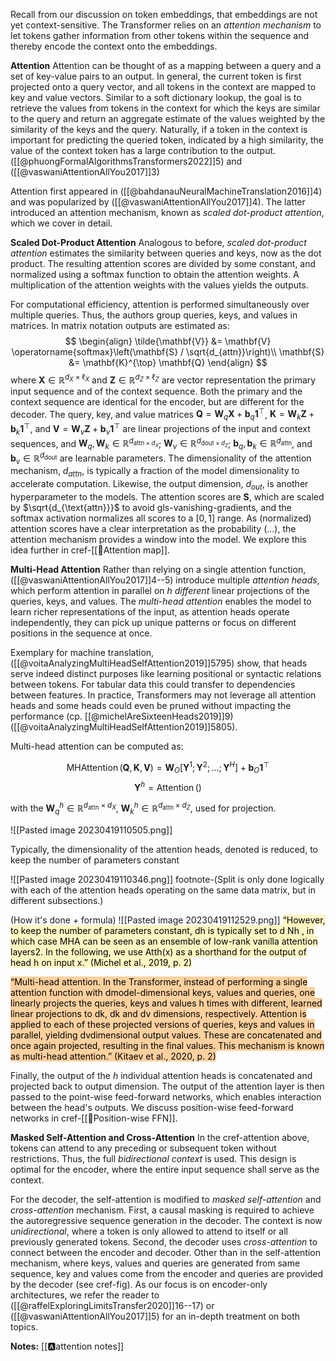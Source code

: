 Recall from our discussion on token embeddings, that embeddings are not yet context-sensitive. The Transformer relies on an *attention mechanism* to let tokens gather information from other tokens within the sequence and thereby encode the context onto the embeddings.

**Attention**
Attention can be thought of as a mapping between a query and a set of key-value pairs to an output. In general, the current token is first projected onto a query vector, and all tokens in the context are mapped to key and value vectors. Similar to a soft dictionary lookup, the goal is to retrieve the values from tokens in the context for which the keys are similar to the query and return an aggregate estimate of the values weighted by the similarity of the keys and the query. Naturally, if a token in the context is important for predicting the queried token, indicated by a high similarity, the value of the context token has a large contribution to the output.  ([[@phuongFormalAlgorithmsTransformers2022]]5) and ([[@vaswaniAttentionAllYou2017]]3)

Attention first appeared in ([[@bahdanauNeuralMachineTranslation2016]]4) and was popularized by ([[@vaswaniAttentionAllYou2017]]4). The latter introduced an attention mechanism, known as *scaled dot-product attention*, which we cover in detail.

**Scaled Dot-Product Attention**
Analogous to before, *scaled dot-product attention* estimates the similarity between queries and keys, now as the dot product. The resulting attention scores are divided by some constant, and normalized using a softmax function to obtain the attention weights. A multiplication of the attention weights with the values yields the outputs. 

For computational efficiency, attention is performed simultaneously over multiple queries. Thus, the authors group queries, keys, and values in matrices. In matrix notation outputs are estimated as:
$$
\begin{align}
\tilde{\mathbf{V}} &= \mathbf{V} \operatorname{softmax}\left(\mathbf{S} / \sqrt{d_{attn}}\right)\\
 \mathbf{S} &= \mathbf{K}^{\top} \mathbf{Q}
\end{align}
$$
where $\mathbf{X} \in \mathbb{R}^{d_X\times \ell_X}$ and $\mathbf{Z} \in \mathbb{R}^{d_Z\times \ell_Z}$  are vector representation the primary input sequence and of the context sequence. Both the primary and the context sequence are identical for the encoder, but are different for the decoder. The query, key, and value matrices $\mathbf{Q}=\mathbf{W}_q \mathbf{X} + \mathbf{b}_q\mathbf{1}^{\top}$, $\mathbf{K}=\mathbf{W}_k \mathbf{Z} + \mathbf{b}_k\mathbf{1}^{\top}$, and $\mathbf{V}=\mathbf{W}_v \mathbf{Z} + \mathbf{b}_v\mathbf{1}^{\top}$ are linear projections of the input and context sequences, and $\mathbf{W}_q, \mathbf{W}_k \in \mathbb{R}^{d_{\mathrm{attn}\times d_{X}}}$; $\mathbf{W}_v \in \mathbb{R}^{d_{\mathrm{dout}\times d_{Z}}}$; $\mathbf{b}_q, \mathbf{b}_k \in \mathbb{R}^{d_{\mathrm{attn}}}$, and $\mathbf{b}_v \in \mathbb{R}^{d_{\mathrm{dout}}}$ are learnable parameters. The dimensionality of the attention mechanism, $d_{attn}$, is typically a fraction of the model dimensionality to accelerate computation. Likewise, the output dimension, $d_{out}$, is another hyperparameter to the models. The attention scores are $\mathbf{S}$, which are scaled by $\sqrt{d_{\text{attn}}}$ to avoid gls-vanishing-gradients, and the softmax activation normalizes all scores to a $[0,1]$ range. As (normalized) attention scores have a clear interpretation as the probability (...), the attention mechanism provides a window into the model. We explore this idea further in cref-[[🧭Attention map]].

**Multi-Head Attention**
Rather than relying on a single attention function, ([[@vaswaniAttentionAllYou2017]]4--5) introduce multiple *attention heads*, which perform attention in parallel on $h$ *different* linear projections of the queries, keys, and values. The *multi-head attention* enables the model to learn richer representations of the input, as attention heads operate independently, they can pick up unique patterns or focus on different positions in the sequence at once. 

Exemplary for machine translation, ([[@voitaAnalyzingMultiHeadSelfAttention2019]]5795) show, that heads serve indeed distinct purposes like learning positional or syntactic relations between tokens. For tabular data this could transfer to dependencies between features. In practice, Transformers may not leverage all attention heads and some heads could even be pruned without impacting the performance (cp. [[@michelAreSixteenHeads2019]]9) ([[@voitaAnalyzingMultiHeadSelfAttention2019]]5805).

Multi-head attention can be computed as:

$$
\operatorname{MHAttention}(\mathbf{Q}, \mathbf{K}, \mathbf{V}) = \mathbf{W}_{O}\left[\mathbf{Y}^{1};\mathbf{Y}^{2};\ldots;\mathbf{Y}^{H} \right] + \mathbf{b}_{O}\mathbf{1}^{\top}
$$
$$
\mathbf{Y}^{h} = \operatorname{Attention}() 
$$

with the $\mathbf{W}^{h}_{q} \in \mathbb{R}^{d_{\mathrm{attn}}\times d_{X}}$, $\mathbf{W}^{h}_{k} \in \mathbb{R}^{d_{\mathrm{attn}}\times d_Z}$,  used for projection.



![[Pasted image 20230419110505.png]]


Typically, the dimensionality of the attention heads, denoted  is reduced, to keep the number of parameters constant 


![[Pasted image 20230419110346.png]]
footnote-(Split is only done logically with each of the attention heads operating on the same data matrix, but in different subsections.)


(How it's done + formula)
![[Pasted image 20230419112529.png]]
<mark style="background: #FFF3A3A6;">“However, to keep the number of parameters constant, dh is typically set to d Nh , in which case MHA can be seen as an ensemble of low-rank vanilla attention layers2. In the following, we use Atth(x) as a shorthand for the output of head h on input x.” (Michel et al., 2019, p. 2)</mark>

<mark style="background: #FFB86CA6;">“Multi-head attention. In the Transformer, instead of performing a single attention function with dmodel-dimensional keys, values and queries, one linearly projects the queries, keys and values h times with different, learned linear projections to dk, dk and dv dimensions, respectively. Attention is applied to each of these projected versions of queries, keys and values in parallel, yielding dvdimensional output values. These are concatenated and once again projected, resulting in the final values. This mechanism is known as multi-head attention.” (Kitaev et al., 2020, p. 2)</mark>

Finally, the output of the $h$ individual attention heads is concatenated and projected back to output dimension. The output of the attention layer is then passed to the point-wise feed-forward networks, which enables interaction between the head's outputs. We discuss position-wise feed-forward networks in cref-[[🎱Position-wise FFN]].

**Masked Self-Attention and Cross-Attention**
In the cref-attention above, tokens can attend to any preceding or subsequent token without restrictions. Thus, the full *bidirectional context* is used. This design is optimal for the encoder, where the entire input sequence shall serve as the context. 

For the decoder, the self-attention is modified to *masked self-attention* and *cross-attention* mechanism. First, a causal masking is required to achieve the autoregressive sequence generation in the decoder. The context is now *unidirectional*, where a token is only allowed to attend to itself or all previously generated tokens. Second, the decoder uses *cross-attention* to connect between the encoder and decoder. Other than in the self-attention mechanism, where keys, values and queries are generated from same sequence, key and values come from the encoder and queries are provided by the decoder (see cref-fig). As our focus is on encoder-only architectures, we refer the reader to ([[@raffelExploringLimitsTransfer2020]]16--17) or ([[@vaswaniAttentionAllYou2017]]5) for an in-depth treatment on both topics.

**Notes:**
[[🅰️attention notes]]

